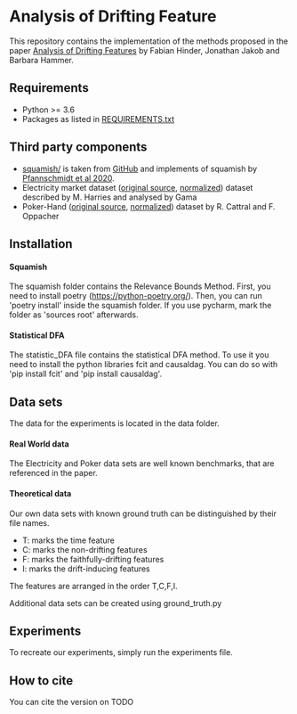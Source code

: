 # Analysis of Drifting Feature 

This repository contains the implementation of the methods proposed in the paper [Analysis of Drifting Features](Paper.pdf) by Fabian Hinder, Jonathan Jakob and Barbara Hammer.

## Requirements

- Python >= 3.6
- Packages as listed in [REQUIREMENTS.txt](REQUIREMENTS.txt)

## Third party components

- [squamish/](https://github.com/lpfann/squamish/tree/master/) is taken from [GitHub](https://github.com/lpfann/squamish) and implements of squamish by [Pfannschmidt et al 2020](https://arxiv.org/abs/2004.00658).
- Electricity market dataset ([original source](http://www.inescporto.pt/~jgama/ales/ales_5.html), [normalized](http://moa.cms.waikato.ac.nz/datasets/)) dataset described by M. Harries and analysed by Gama 
- Poker-Hand ([original source](https://archive.ics.uci.edu/ml/datasets/Poker+Hand), [normalized](https://sourceforge.net/projects/moa-datastream/files/Datasets/Classification/poker-lsn.arff.zip/download/)) dataset by R. Cattral and F. Oppacher

## Installation

#### Squamish
The squamish folder contains the Relevance Bounds Method. First, you need to install poetry (https://python-poetry.org/).
Then, you can run 'poetry install' inside the squamish folder. If you use pycharm, mark the folder as 'sources root' afterwards.

#### Statistical DFA
The statistic_DFA file contains the statistical DFA method. To use it you need to install the python libraries fcit and causaldag.
You can do so with 'pip install fcit' and 'pip install causaldag'.

## Data sets

The data for the experiments is located in the data folder.

#### Real World data

The Electricity and Poker data sets are well known benchmarks, that are referenced in the paper.

#### Theoretical data

Our own data sets with known ground truth can be distinguished by their file names. 

- T: marks the time feature 
- C: marks the non-drifting features 
- F: marks the faithfully-drifting features 
- I: marks the drift-inducing features 

The features are arranged in the order T,C,F,I.

Additional data sets can be created using ground_truth.py

## Experiments

To recreate our experiments, simply run the experiments file.

## How to cite

You can cite the version on TODO
